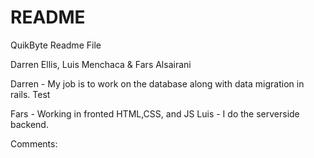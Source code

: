 # README

QuikByte Readme File

Darren Ellis, Luis Menchaca & Fars Alsairani



Darren - My job is to work on the database along with data migration in rails. Test

Fars - Working in fronted HTML,CSS, and JS
Luis - I do the serverside backend.

Comments:
